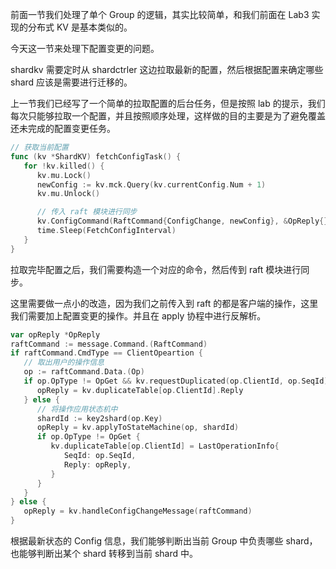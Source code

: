 前面一节我们处理了单个 Group 的逻辑，其实比较简单，和我们前面在 Lab3 实现的分布式 KV 是基本类似的。

今天这一节来处理下配置变更的问题。

shardkv 需要定时从 shardctrler 这边拉取最新的配置，然后根据配置来确定哪些 shard 应该是需要进行迁移的。

上一节我们已经写了一个简单的拉取配置的后台任务，但是按照 lab 的提示，我们每次只能够拉取一个配置，并且按照顺序处理，这样做的目的主要是为了避免覆盖还未完成的配置变更任务。

```Go
// 获取当前配置
func (kv *ShardKV) fetchConfigTask() {
   for !kv.killed() {
      kv.mu.Lock()
      newConfig := kv.mck.Query(kv.currentConfig.Num + 1)
      kv.mu.Unlock()

      // 传入 raft 模块进行同步
      kv.ConfigCommand(RaftCommand{ConfigChange, newConfig}, &OpReply{})
      time.Sleep(FetchConfigInterval)
   }
}
```

拉取完毕配置之后，我们需要构造一个对应的命令，然后传到 raft 模块进行同步。

这里需要做一点小的改造，因为我们之前传入到 raft 的都是客户端的操作，这里我们需要加上配置变更的操作。并且在 apply 协程中进行反解析。

```Go
var opReply *OpReply
raftCommand := message.Command.(RaftCommand)
if raftCommand.CmdType == ClientOpeartion {
   // 取出用户的操作信息
   op := raftCommand.Data.(Op)
   if op.OpType != OpGet && kv.requestDuplicated(op.ClientId, op.SeqId) {
      opReply = kv.duplicateTable[op.ClientId].Reply
   } else {
      // 将操作应用状态机中
      shardId := key2shard(op.Key)
      opReply = kv.applyToStateMachine(op, shardId)
      if op.OpType != OpGet {
         kv.duplicateTable[op.ClientId] = LastOperationInfo{
            SeqId: op.SeqId,
            Reply: opReply,
         }
      }
   }
} else {
   opReply = kv.handleConfigChangeMessage(raftCommand)
}
```

根据最新状态的 Config 信息，我们能够判断出当前 Group 中负责哪些 shard，也能够判断出某个 shard 转移到当前 shard 中。